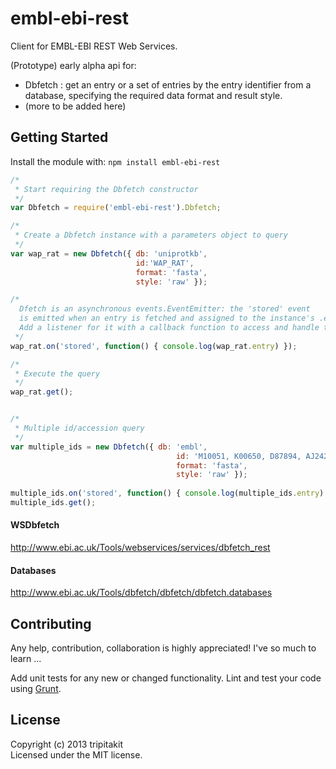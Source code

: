 # embl-ebi-rest

Client for EMBL-EBI REST Web Services.

(Prototype) early alpha api for:

* Dbfetch : get an entry or a set of entries by the entry identifier from a database,
			specifying the required data format and result style.
* (more to be added here)

## Getting Started
Install the module with: `npm install embl-ebi-rest`

```javascript
/* 
 * Start requiring the Dbfetch constructor
 */
var Dbfetch = require('embl-ebi-rest').Dbfetch;

/*
 * Create a Dbfetch instance with a parameters object to query
 */
var wap_rat = new Dbfetch({ db: 'uniprotkb',
							id:'WAP_RAT',
							format: 'fasta',
							style: 'raw' });

/* 
  Dfetch is an asynchronous events.EventEmitter: the 'stored' event 
  is emitted when an entry is fetched and assigned to the instance's .entry property.
  Add a listener for it with a callback function to access and handle the entry data.
 */
wap_rat.on('stored', function() { console.log(wap_rat.entry) });

/*
 * Execute the query
 */
wap_rat.get(); 


/* 
 * Multiple id/accession query
 */
var multiple_ids = new Dbfetch({ db: 'embl',
									 id: 'M10051, K00650, D87894, AJ242600',
									 format: 'fasta',
									 style: 'raw' });
									 
multiple_ids.on('stored', function() { console.log(multiple_ids.entry) });
multiple_ids.get();

```

#### WSDbfetch
http://www.ebi.ac.uk/Tools/webservices/services/dbfetch_rest

#### Databases
http://www.ebi.ac.uk/Tools/dbfetch/dbfetch/dbfetch.databases

## Contributing
Any help, contribution, collaboration is highly appreciated! I've so much to learn ...

Add unit tests for any new or changed functionality. Lint and test your code using [Grunt](http://gruntjs.com/).


## License
Copyright (c) 2013 tripitakit  
Licensed under the MIT license.



